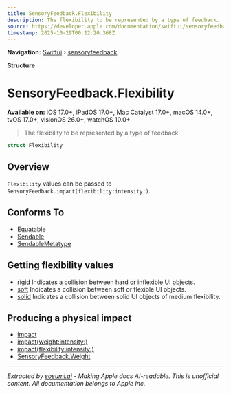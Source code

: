 ```yaml
---
title: SensoryFeedback.Flexibility
description: The flexibility to be represented by a type of feedback.
source: https://developer.apple.com/documentation/swiftui/sensoryfeedback/flexibility
timestamp: 2025-10-29T00:12:20.368Z
---
```


**Navigation:** [Swiftui](/documentation/swiftui) › [sensoryfeedback](/documentation/swiftui/sensoryfeedback)

**Structure**

# SensoryFeedback.Flexibility

**Available on:** iOS 17.0+, iPadOS 17.0+, Mac Catalyst 17.0+, macOS 14.0+, tvOS 17.0+, visionOS 26.0+, watchOS 10.0+

> The flexibility to be represented by a type of feedback.

```swift
struct Flexibility
```

## Overview

`Flexibility` values can be passed to `SensoryFeedback.impact(flexibility:intensity:)`.

## Conforms To

- [Equatable](/documentation/Swift/Equatable)
- [Sendable](/documentation/Swift/Sendable)
- [SendableMetatype](/documentation/Swift/SendableMetatype)

## Getting flexibility values

- [rigid](/documentation/swiftui/sensoryfeedback/flexibility/rigid) Indicates a collision between hard or inflexible UI objects.
- [soft](/documentation/swiftui/sensoryfeedback/flexibility/soft) Indicates a collision between soft or flexible UI objects.
- [solid](/documentation/swiftui/sensoryfeedback/flexibility/solid) Indicates a collision between solid UI objects of medium flexibility.

## Producing a physical impact

- [impact](/documentation/swiftui/sensoryfeedback/impact)
- [impact(weight:intensity:)](/documentation/swiftui/sensoryfeedback/impact(weight:intensity:))
- [impact(flexibility:intensity:)](/documentation/swiftui/sensoryfeedback/impact(flexibility:intensity:))
- [SensoryFeedback.Weight](/documentation/swiftui/sensoryfeedback/weight)

---

*Extracted by [sosumi.ai](https://sosumi.ai) - Making Apple docs AI-readable.*
*This is unofficial content. All documentation belongs to Apple Inc.*
